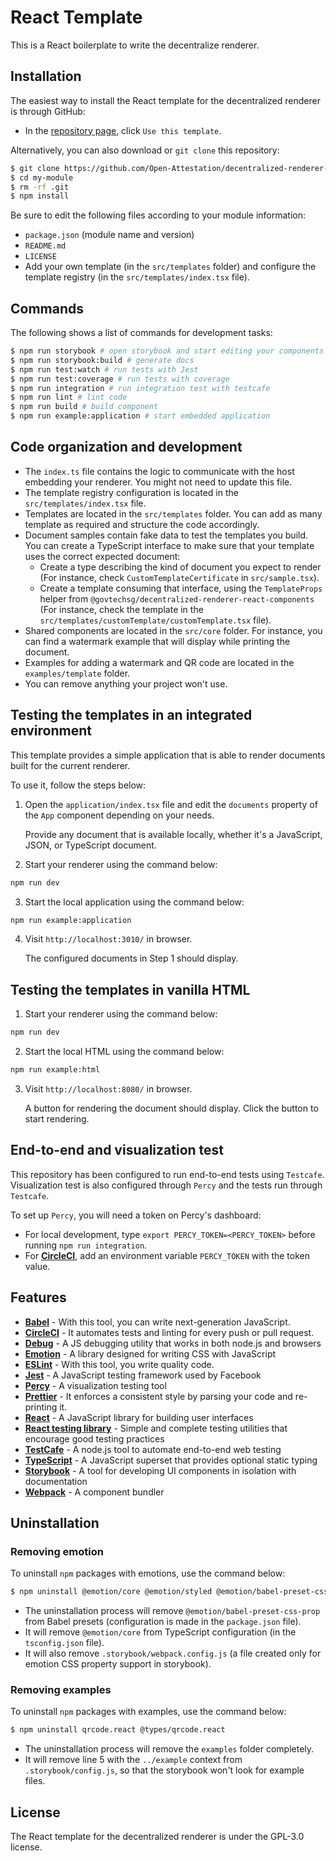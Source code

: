 # React Template

This is a React boilerplate to write the decentralize renderer.

## Installation

The easiest way to install the React template for the decentralized renderer is through GitHub: 

- In the [repository page](https://github.com/Open-Attestation/decentralized-renderer-react-template), click `Use this template`.

Alternatively, you can also download or `git clone` this repository:

```sh
$ git clone https://github.com/Open-Attestation/decentralized-renderer-react-template.git my-module
$ cd my-module
$ rm -rf .git
$ npm install
```

Be sure to edit the following files according to your module information:

- `package.json` (module name and version)
- `README.md`
- `LICENSE`
- Add your own template (in the `src/templates` folder) and configure the template registry (in the `src/templates/index.tsx` file).

## Commands

The following shows a list of commands for development tasks:

```sh
$ npm run storybook # open storybook and start editing your components
$ npm run storybook:build # generate docs
$ npm run test:watch # run tests with Jest
$ npm run test:coverage # run tests with coverage
$ npm run integration # run integration test with testcafe
$ npm run lint # lint code
$ npm run build # build component
$ npm run example:application # start embedded application
```

## Code organization and development

- The `index.ts` file contains the logic to communicate with the host embedding your renderer. You might not need to update this file.
- The template registry configuration is located in the `src/templates/index.tsx` file.
- Templates are located in the `src/templates` folder. You can add as many template as required and structure the code accordingly.
- Document samples contain fake data to test the templates you build. You can create a TypeScript interface to make sure that your template uses the correct expected document:
  - Create a type describing the kind of document you expect to render (For instance, check `CustomTemplateCertificate` in `src/sample.tsx`).
  - Create a template consuming that interface, using the `TemplateProps` helper from `@govtechsg/decentralized-renderer-react-components` (For instance, check the template in the `src/templates/customTemplate/customTemplate.tsx` file).
- Shared components are located in the `src/core` folder. For instance, you can find a watermark example that will display while printing the document.
- Examples for adding a watermark and QR code are located in the `examples/template` folder.
- You can remove anything your project won't use.

## Testing the templates in an integrated environment

This template provides a simple application that is able to render documents built for the current renderer. 

To use it, follow the steps below:

1. Open the `application/index.tsx` file and edit the `documents` property of the `App` component depending on your needs.

    Provide any document that is available locally, whether it's a JavaScript, JSON, or TypeScript document.

2. Start your renderer using the command below: 
```bash
npm run dev
```

3. Start the local application using the command below:
 
 ```bash
 npm run example:application
 ```

4. Visit `http://localhost:3010/` in browser. 

    The configured documents in Step 1 should display.

## Testing the templates in vanilla HTML

1. Start your renderer using the command below: 

```bash
npm run dev
```

2. Start the local HTML using the command below: 

```bash
npm run example:html
```

3. Visit `http://localhost:8080/` in browser. 

    A button for rendering the document should display. Click the button to start rendering.

## End-to-end and visualization test

This repository has been configured to run end-to-end tests using `Testcafe`. Visualization test is also configured through `Percy` and the tests run through `Testcafe`.

To set up `Percy`, you will need a token on Percy's dashboard:

- For local development, type `export PERCY_TOKEN=<PERCY_TOKEN>` before running `npm run integration`.
- For [**CircleCI**](https://docs.percy.io/docs/circleci), add an environment variable `PERCY_TOKEN` with the token value.

## Features
- [**Babel**](https://babeljs.io/) - With this tool, you can write next-generation JavaScript.
- [**CircleCI**](https://circleci.com/) - It automates tests and linting for every push or pull request.
- [**Debug**](https://github.com/visionmedia/debug) - A JS debugging utility that works in both node.js and browsers
- [**Emotion**](https://emotion.sh/) - A library designed for writing CSS with JavaScript
- [**ESLint**](http://eslint.org/) - With this tool, you write quality code.
- [**Jest**](https://facebook.github.io/jest) - A JavaScript testing framework used by Facebook
- [**Percy**](http://percy.io/) - A visualization testing tool
- [**Prettier**](https://prettier.io/) - It enforces a consistent style by parsing your code and re-printing it.
- [**React**](http://reactjs.org/) - A JavaScript library for building user interfaces
- [**React testing library**](https://testing-library.com/) - Simple and complete testing utilities that encourage good testing practices
- [**TestCafe**](https://devexpress.github.io/testcafe/) - A node.js tool to automate end-to-end web testing
- [**TypeScript**](https://www.typescriptlang.org/) - A JavaScript superset that provides optional static typing
- [**Storybook**](https://storybook.js.org/) - A tool for developing UI components in isolation with documentation
- [**Webpack**](https://webpack.js.org/) - A component bundler


## Uninstallation

### Removing emotion

To uninstall `npm` packages with emotions, use the command below:

```sh
$ npm uninstall @emotion/core @emotion/styled @emotion/babel-preset-css-prop
```

- The uninstallation process will remove `@emotion/babel-preset-css-prop` from Babel presets (configuration is made in the `package.json` file).
- It will remove `@emotion/core` from TypeScript configuration (in the `tsconfig.json` file).
- It will also remove `.storybook/webpack.config.js` (a file created only for emotion CSS property support in storybook).

### Removing examples

To uninstall `npm` packages with examples, use the command below:

```sh
$ npm uninstall qrcode.react @types/qrcode.react
```

- The uninstallation process will remove the `examples` folder completely.
- It will remove line 5 with the `../example` context from `.storybook/config.js`, so that the storybook won't look for example files.

## License

The React template for the decentralized renderer is under the GPL-3.0 license.
<!--Flag: Question here - according to the License in this repository, it is under Apache 2.0 license. It needs a double-check.-->
